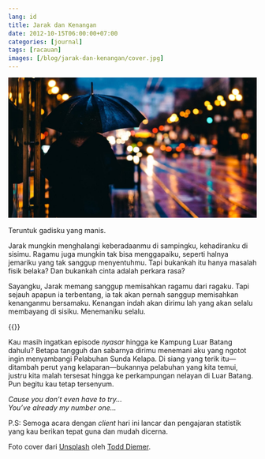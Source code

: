 ```yaml
---
lang: id
title: Jarak dan Kenangan
date: 2012-10-15T06:00:00+07:00
categories: [journal]
tags: [racauan]
images: [/blog/jarak-dan-kenangan/cover.jpg]
---
```

![Jarak dan Kenangan](cover.jpg)

Teruntuk gadisku yang manis.

Jarak mungkin menghalangi keberadaanmu di sampingku, kehadiranku di sisimu. Ragamu juga mungkin tak bisa menggapaiku, seperti halnya jemariku yang tak sanggup menyentuhmu. Tapi bukankah itu hanya masalah fisik belaka? Dan bukankah cinta adalah perkara rasa?

Sayangku, Jarak memang sanggup memisahkan ragamu dari ragaku. Tapi sejauh apapun ia terbentang, ia tak akan pernah sanggup memisahkan kenanganmu bersamaku. Kenangan indah akan dirimu lah yang akan selalu membayang di sisiku. Menemaniku selalu.

{{<section-break>}}

Kau masih ingatkan episode *nyasar* hingga ke Kampung Luar Batang dahulu? Betapa tangguh dan sabarnya dirimu menemani aku yang ngotot ingin menyambangi Pelabuhan Sunda Kelapa. Di siang yang terik itu—ditambah perut yang kelaparan—bukannya pelabuhan yang kita temui, justru kita malah tersesat hingga ke perkampungan nelayan di Luar Batang. Pun begitu kau tetap tersenyum.

*Cause you don’t even have to try...*\
*You’ve already my number one...*

P.S: Semoga acara dengan *client* hari ini lancar dan pengajaran statistik yang kau berikan tepat guna dan mudah dicerna.

Foto cover dari [Unsplash](https://unsplash.com/photos/uFomxGheuGk) oleh [Todd Diemer](https://unsplash.com/@todd_diemer).
